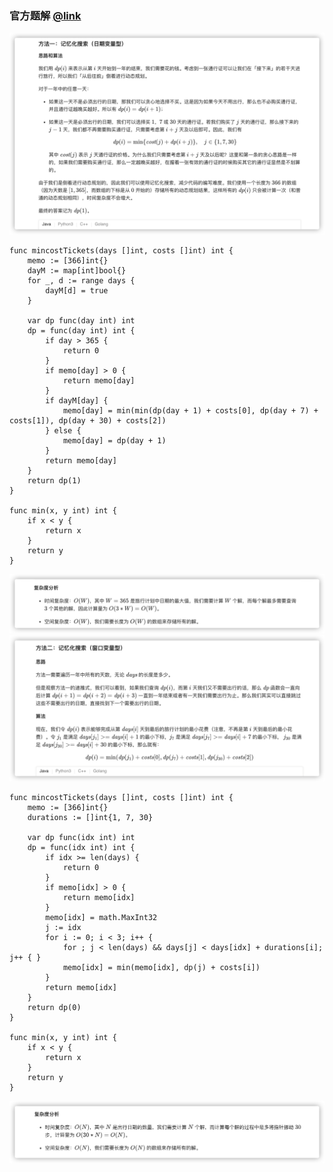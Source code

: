 ### 官方题解 [@link](https://leetcode-cn.com/problems/minimum-cost-for-tickets/solution/zui-di-piao-jie-by-leetcode-solution/)

![1.png](./source/1.png)
```Golang
func mincostTickets(days []int, costs []int) int {
    memo := [366]int{}
    dayM := map[int]bool{}
    for _, d := range days {
        dayM[d] = true
    }

    var dp func(day int) int 
    dp = func(day int) int {
        if day > 365 {
            return 0
        }
        if memo[day] > 0 {
            return memo[day]
        }
        if dayM[day] {
            memo[day] = min(min(dp(day + 1) + costs[0], dp(day + 7) + costs[1]), dp(day + 30) + costs[2])
        } else {
            memo[day] = dp(day + 1)
        }
        return memo[day]
    }
    return dp(1)
}

func min(x, y int) int {
    if x < y {
        return x
    }
    return y
}
```
![2.png](./source/2.png)
![3.png](./source/3.png)
```Golang
func mincostTickets(days []int, costs []int) int {
    memo := [366]int{}
    durations := []int{1, 7, 30}

    var dp func(idx int) int 
    dp = func(idx int) int {
        if idx >= len(days) {
            return 0
        }
        if memo[idx] > 0 {
            return memo[idx]
        }
        memo[idx] = math.MaxInt32
        j := idx
        for i := 0; i < 3; i++ {
            for ; j < len(days) && days[j] < days[idx] + durations[i]; j++ { }
            memo[idx] = min(memo[idx], dp(j) + costs[i])
        }
        return memo[idx]
    }
    return dp(0)
}

func min(x, y int) int {
    if x < y {
        return x
    }
    return y
}
```
![4.png](./source/4.png)